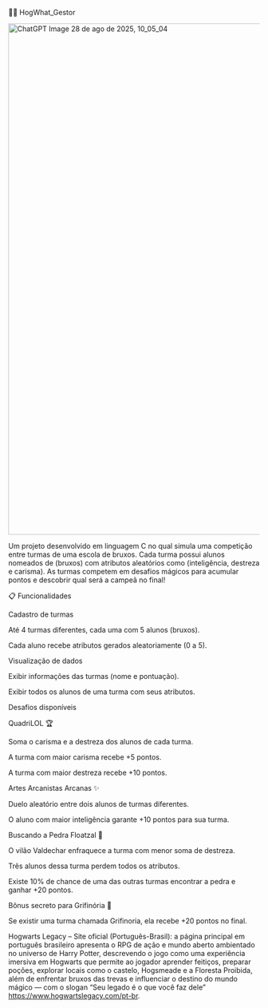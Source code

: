 🧙‍♂️ HogWhat_Gestor

<img width="1536" height="1024" alt="ChatGPT Image 28 de ago  de 2025, 10_05_04" src="https://github.com/user-attachments/assets/8e08e6df-0cf8-4fcb-96d7-cb1b0e9b29d5" />

Um projeto desenvolvido em linguagem C no qual simula uma competição entre turmas de uma escola de bruxos.
Cada turma possui alunos nomeados de (bruxos) com atributos aleatórios como (inteligência, destreza e carisma).
As turmas competem em desafios mágicos para acumular pontos e descobrir qual será a campeã no final!

📋 Funcionalidades

Cadastro de turmas

Até 4 turmas diferentes, cada uma com 5 alunos (bruxos).

Cada aluno recebe atributos gerados aleatoriamente (0 a 5).

Visualização de dados

Exibir informações das turmas (nome e pontuação).

Exibir todos os alunos de uma turma com seus atributos.

Desafios disponíveis

QuadriLOL 🏆

Soma o carisma e a destreza dos alunos de cada turma.

A turma com maior carisma recebe +5 pontos.

A turma com maior destreza recebe +10 pontos.

Artes Arcanistas Arcanas ✨

Duelo aleatório entre dois alunos de turmas diferentes.

O aluno com maior inteligência garante +10 pontos para sua turma.

Buscando a Pedra Floatzal 💎

O vilão Valdechar enfraquece a turma com menor soma de destreza.

Três alunos dessa turma perdem todos os atributos.

Existe 10% de chance de uma das outras turmas encontrar a pedra e ganhar +20 pontos.

Bônus secreto para Grifinória 🦁

Se existir uma turma chamada Grifinoria, ela recebe +20 pontos no final.

Hogwarts Legacy – Site oficial (Português-Brasil): a página principal em português brasileiro apresenta o RPG de ação e mundo aberto ambientado no universo de Harry Potter, descrevendo o jogo como uma experiência imersiva em Hogwarts que permite ao jogador aprender feitiços, preparar poções, explorar locais como o castelo, Hogsmeade e a Floresta Proibida, além de enfrentar bruxos das trevas e influenciar o destino do mundo mágico — com o slogan “Seu legado é o que você faz dele” https://www.hogwartslegacy.com/pt-br.
